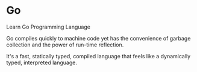 # Go
Learn Go Programming Language

Go compiles quickly to machine code yet has the convenience of garbage collection and the power of run-time reflection. 

It's a fast, statically typed, compiled language that feels like a dynamically typed, interpreted language.
